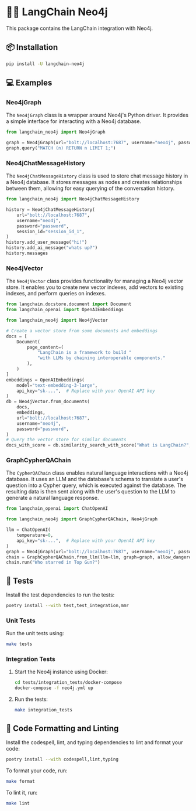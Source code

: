 # 🦜️🔗 LangChain Neo4j

This package contains the LangChain integration with Neo4j.

## 📦 Installation

```bash
pip install -U langchain-neo4j
```

## 💻 Examples

### Neo4jGraph

The `Neo4jGraph` class is a wrapper around Neo4j's Python driver.
It provides a simple interface for interacting with a Neo4j database.

```python
from langchain_neo4j import Neo4jGraph

graph = Neo4jGraph(url="bolt://localhost:7687", username="neo4j", password="password")
graph.query("MATCH (n) RETURN n LIMIT 1;")
```

### Neo4jChatMessageHistory

The `Neo4jChatMessageHistory` class is used to store chat message history in a Neo4j database.
It stores messages as nodes and creates relationships between them, allowing for easy querying of the conversation history.

```python
from langchain_neo4j import Neo4jChatMessageHistory

history = Neo4jChatMessageHistory(
    url="bolt://localhost:7687",
    username="neo4j",
    password="password",
    session_id="session_id_1",
)
history.add_user_message("hi!")
history.add_ai_message("whats up?")
history.messages
```

### Neo4jVector

The `Neo4jVector` class provides functionality for managing a Neo4j vector store.
It enables you to create new vector indexes, add vectors to existing indexes, and perform queries on indexes.

```python
from langchain.docstore.document import Document
from langchain_openai import OpenAIEmbeddings

from langchain_neo4j import Neo4jVector

# Create a vector store from some documents and embeddings
docs = [
    Document(
        page_content=(
            "LangChain is a framework to build "
            "with LLMs by chaining interoperable components."
        ),
    )
]
embeddings = OpenAIEmbeddings(
    model="text-embedding-3-large",
    api_key="sk-...",  # Replace with your OpenAI API key
)
db = Neo4jVector.from_documents(
    docs,
    embeddings,
    url="bolt://localhost:7687",
    username="neo4j",
    password="password",
)
# Query the vector store for similar documents
docs_with_score = db.similarity_search_with_score("What is LangChain?", k=1)
```

### GraphCypherQAChain

The `CypherQAChain` class enables natural language interactions with a Neo4j database.
It uses an LLM and the database's schema to translate a user's question into a Cypher query, which is executed against the database.
The resulting data is then sent along with the user's question to the LLM to generate a natural language response.

```python
from langchain_openai import ChatOpenAI

from langchain_neo4j import GraphCypherQAChain, Neo4jGraph

llm = ChatOpenAI(
    temperature=0,
    api_key="sk-...",  # Replace with your OpenAI API key
)
graph = Neo4jGraph(url="bolt://localhost:7687", username="neo4j", password="password")
chain = GraphCypherQAChain.from_llm(llm=llm, graph=graph, allow_dangerous_requests=True)
chain.run("Who starred in Top Gun?")
```

## 🧪 Tests

Install the test dependencies to run the tests:

```bash
poetry install --with test,test_integration,mmr
```

### Unit Tests

Run the unit tests using:

```bash
make tests
```

### Integration Tests

1. Start the Neo4j instance using Docker:

    ```bash
    cd tests/integration_tests/docker-compose
    docker-compose -f neo4j.yml up
    ```

2. Run the tests:

    ```bash
    make integration_tests
    ```

## 🧹 Code Formatting and Linting

Install the codespell, lint, and typing dependencies to lint and format your code:

```bash
poetry install --with codespell,lint,typing
```

To format your code, run:

```bash
make format
```

To lint it, run:

```bash
make lint
```
